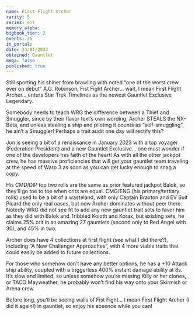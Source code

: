 ```yaml
---
name: First Flight Archer
rarity: 5
series: ent
memory_alpha:
bigbook_tier: 2
events: 35
in_portal:
date: 24/01/2023
obtained: Gauntlet
mega: false
published: true
---
```


Still sporting his shiner from brawling with noted “one of the worst crew ever on debut” A.G. Robinson, Fist Fight Archer… wait, I mean First Flight Archer… enters Star Trek Timelines as the newest Gauntlet Exclusive Legendary.

Somebody needs to teach WRG the difference between a Thief and Smuggler, since by their flavor text’s own wording, Archer STEALS the NX-Beta, and unless stealing a ship and piloting it counts as “self-smuggling”, he ain’t a Smuggler!  Perhaps a trait audit one day will rectify this?

Jon is seeing a bit of a renaissance in January 2023 with a top voyager (Federation President) and a new Gauntlet Exclusive… one must wonder if one of the developers has faith of the heart!  As with all the other jackpot crew, he has massive proficiencies that will get your gauntlet team traveling at the speed of Warp 3 as soon as you can get lucky enough to snag a copy.

His CMD/DIP top two rolls are the same as prior featured jackpot Balok, so they’ll go toe to toe when crits are equal.  CMG/ENG (his primary/tertiary rolls) used to be a bit of a wasteland, with only Captain Braxton and EV Suit Picard the only real oases, but now Archer dominates without peer there.  Notedly WRG did not see fit to add any new gauntlet trait sets to favor him as they did with Balok and Tribbled Koloth and Korax, but existing sets, he claims 25% crit in an amazing 27 gauntlets (second only to Red Angel with 30), and 45% in two. 

Archer does have 4 collections at first flight (see what I did there?), including “A New Challenger Approaches”, with 4 more viable traits that could easily be added to future collections.

For those who somehow don’t have any better options, he has a +10 Attack ship ability, coupled with a triggerless 400% instant damage ability at 8s.  It’s slow and limited, so unless somehow you’re missing Killy or her clones, or TACO Mayweather, he probably won’t find his way onto your Skirmish or Arena crew.

Before long, you’ll be seeing walls of Fist Fight… I mean First Flight Archer (I did it again!) in gauntlet, so enjoy his absence while you can!
